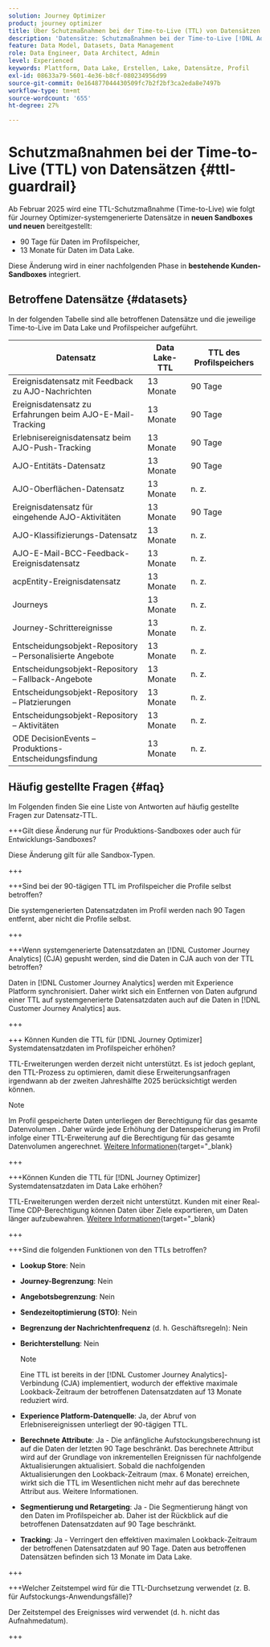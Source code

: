 ```yaml
---
solution: Journey Optimizer
product: journey optimizer
title: Über Schutzmaßnahmen bei der Time-to-Live (TTL) von Datensätzen
description: 'Datensätze: Schutzmaßnahmen bei der Time-to-Live [!DNL Adobe Journey Optimizer]'
feature: Data Model, Datasets, Data Management
role: Data Engineer, Data Architect, Admin
level: Experienced
keywords: Plattform, Data Lake, Erstellen, Lake, Datensätze, Profil
exl-id: 08633a79-5601-4e36-b8cf-080234956d99
source-git-commit: 0e164877044430509fc7b2f2bf3ca2eda8e7497b
workflow-type: tm+mt
source-wordcount: '655'
ht-degree: 27%

---
```


# Schutzmaßnahmen bei der Time-to-Live (TTL) von Datensätzen {#ttl-guardrail}

Ab Februar 2025 wird eine TTL-Schutzmaßnahme (Time-to-Live) wie folgt für Journey Optimizer-systemgenerierte Datensätze in **neuen Sandboxes und neuen** bereitgestellt:

* 90 Tage für Daten im Profilspeicher,
* 13 Monate für Daten im Data Lake.

Diese Änderung wird in einer nachfolgenden Phase in **bestehende Kunden-Sandboxes** integriert. 

## Betroffene Datensätze {#datasets}

In der folgenden Tabelle sind alle betroffenen Datensätze und die jeweilige Time-to-Live im Data Lake und Profilspeicher aufgeführt.

| Datensatz | Data Lake-TTL | TTL des Profilspeichers |
|------|-----|-----|
| Ereignisdatensatz mit Feedback zu AJO-Nachrichten | 13 Monate | 90 Tage |
| Ereignisdatensatz zu Erfahrungen beim AJO-E-Mail-Tracking | 13 Monate | 90 Tage |
| Erlebnisereignisdatensatz beim AJO-Push-Tracking | 13 Monate | 90 Tage |
| AJO-Entitäts-Datensatz | 13 Monate | 90 Tage |
| AJO-Oberflächen-Datensatz | 13 Monate | n. z. |
| Ereignisdatensatz für eingehende AJO-Aktivitäten | 13 Monate | 90 Tage |
| AJO-Klassifizierungs-Datensatz | 13 Monate | n. z. |
| AJO-E-Mail-BCC-Feedback-Ereignisdatensatz | 13 Monate | n. z. |
| acpEntity-Ereignisdatensatz | 13 Monate | n. z. |
| Journeys | 13 Monate | n. z. |
| Journey-Schrittereignisse | 13 Monate | n. z. |
| Entscheidungsobjekt-Repository – Personalisierte Angebote | 13 Monate | n. z. |
| Entscheidungsobjekt-Repository – Fallback-Angebote | 13 Monate | n. z. |
| Entscheidungsobjekt-Repository – Platzierungen | 13 Monate | n. z. |
| Entscheidungsobjekt-Repository – Aktivitäten | 13 Monate | n. z. |
| ODE DecisionEvents – Produktions-Entscheidungsfindung | 13 Monate | n. z. |

## Häufig gestellte Fragen {#faq}

Im Folgenden finden Sie eine Liste von Antworten auf häufig gestellte Fragen zur Datensatz-TTL.

+++Gilt diese Änderung nur für Produktions-Sandboxes oder auch für Entwicklungs-Sandboxes?

Diese Änderung gilt für alle Sandbox-Typen.

+++

+++Sind bei der 90-tägigen TTL im Profilspeicher die Profile selbst betroffen?

Die systemgenerierten Datensatzdaten im Profil werden nach 90 Tagen entfernt, aber nicht die Profile selbst.

+++

+++Wenn systemgenerierte Datensatzdaten an [!DNL Customer Journey Analytics] (CJA) gepusht werden, sind die Daten in CJA auch von der TTL betroffen?

Daten in [!DNL Customer Journey Analytics] werden mit Experience Platform synchronisiert. Daher wirkt sich ein Entfernen von Daten aufgrund einer TTL auf systemgenerierte Datensatzdaten auch auf die Daten in [!DNL Customer Journey Analytics] aus.

+++

+++ Können Kunden die TTL für [!DNL Journey Optimizer] Systemdatensatzdaten im Profilspeicher erhöhen?

TTL-Erweiterungen werden derzeit nicht unterstützt. Es ist jedoch geplant, den TTL-Prozess zu optimieren, damit diese Erweiterungsanfragen irgendwann ab der zweiten Jahreshälfte 2025 berücksichtigt werden können.

>[!NOTE]
>
>Im Profil gespeicherte Daten unterliegen der Berechtigung für das gesamte Datenvolumen . Daher würde jede Erhöhung der Datenspeicherung im Profil infolge einer TTL-Erweiterung auf die Berechtigung für das gesamte Datenvolumen angerechnet. [Weitere Informationen](https://experienceleague.adobe.com/docs/experience-platform/landing/license/total-data-volume.html){target="_blank}

+++

+++Können Kunden die TTL für [!DNL Journey Optimizer] Systemdatensatzdaten im Data Lake erhöhen?

TTL-Erweiterungen werden derzeit nicht unterstützt. Kunden mit einer Real-Time CDP-Berechtigung können Daten über Ziele exportieren, um Daten länger aufzubewahren. [Weitere Informationen](https://experienceleague.adobe.com/docs/experience-platform/destinations/ui/activate/export-datasets.html?lang=de){target="_blank}

+++

+++Sind die folgenden Funktionen von den TTLs betroffen?

* **Lookup Store**: Nein
* **Journey-Begrenzung**: Nein
* **Angebotsbegrenzung**: Nein
* **Sendezeitoptimierung (STO)**: Nein
* **Begrenzung der Nachrichtenfrequenz** (d. h. Geschäftsregeln): Nein
* **Berichterstellung**: Nein

  >[!NOTE]
  >
  >Eine TTL ist bereits in der [!DNL Customer Journey Analytics]-Verbindung (CJA) implementiert, wodurch der effektive maximale Lookback-Zeitraum der betroffenen Datensatzdaten auf 13 Monate reduziert wird.

* **Experience Platform-Datenquelle**: Ja, der Abruf von Erlebnisereignissen unterliegt der 90-tägigen TTL.
* **Berechnete Attribute**: Ja - Die anfängliche Aufstockungsberechnung ist auf die Daten der letzten 90 Tage beschränkt. Das berechnete Attribut wird auf der Grundlage von inkrementellen Ereignissen für nachfolgende Aktualisierungen aktualisiert. Sobald die nachfolgenden Aktualisierungen den Lookback-Zeitraum (max. 6 Monate) erreichen, wirkt sich die TTL im Wesentlichen nicht mehr auf das berechnete Attribut aus. Weitere Informationen.
* **Segmentierung und Retargeting**: Ja - Die Segmentierung hängt von den Daten im Profilspeicher ab. Daher ist der Rückblick auf die betroffenen Datensatzdaten auf 90 Tage beschränkt.
* **Tracking**: Ja - Verringert den effektiven maximalen Lookback-Zeitraum der betroffenen Datensatzdaten auf 90 Tage. Daten aus betroffenen Datensätzen befinden sich 13 Monate im Data Lake.

+++

+++Welcher Zeitstempel wird für die TTL-Durchsetzung verwendet (z. B. für Aufstockungs-Anwendungsfälle)?

Der Zeitstempel des Ereignisses wird verwendet (d. h. nicht das Aufnahmedatum).

+++
